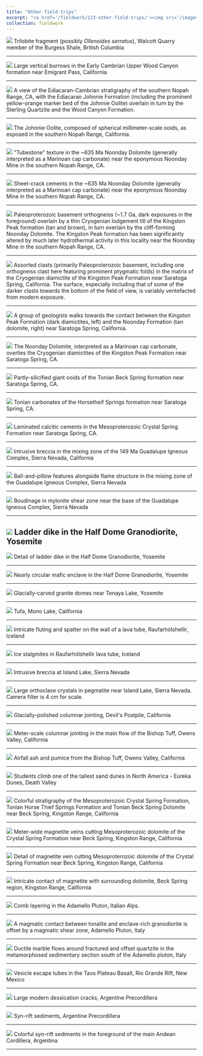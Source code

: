 ```yaml
---
title: "Other field trips"
excerpt: "<a href='/fieldwork/123-other-field-trips/'><img src='/images/etc/WalkerPanorama1.jpg'></a>"
collection: fieldwork
---
```

<a href='/images/etc/Burgess1.jpg'><img src='/images/etc/Burgess1.jpg'></a>
Trilobite fragment (possibly <i>Ollenoides serratus</i>), Walcott Quarry member of the Burgess Shale, British Columbia

---

<a href='/images/etc/WoodCanyonBurrows1.jpg'><img src='/images/etc/WoodCanyonBurrows1.jpg'></a>
Large vertical burrows in the Early Cambrian Upper Wood Canyon formation near Emigrant Pass, California

---

<a href='/images/etc/JohnnieSterlingWoodCanyon.jpg'><img src='/images/etc/JohnnieSterlingWoodCanyon.jpg'></a>
A view of the Ediacaran-Cambrian stratigraphy of the southern Nopah Range, CA, with the Ediacaran Johnnie Formation (including the prominent yellow-orange marker bed of the Johnnie Oolite) overlain in turn by the Sterling Quartzite and the Wood Canyon Formation.

---

<a href='/images/etc/JohnnieOolite.jpg'><img src='/images/etc/JohnnieOolite.jpg'></a>
The Johnnie Oolite, composed of spherical millimeter-scale ooids, as exposed in the southern Nopah Range, California.

---

<a href='/images/etc/NoondayTubestone.jpg'><img src='/images/etc/NoondayTubestone.jpg'></a>
"Tubestone" texture in the ~635 Ma Noonday Dolomite (generally interpreted as a Marinoan cap carbonate) near the eponymous Noonday Mine in the southern Nopah Range, CA.

---

<a href='/images/etc/NoondaySheetcracks.jpg'><img src='/images/etc/NoondaySheetcracks.jpg'></a>
Sheet-crack cements in the ~635 Ma Noonday Dolomite (generally interpreted as a Marinoan cap carbonate) near the eponymous Noonday Mine in the southern Nopah Range, CA.

---

<a href='/images/etc/NoondayKingstonBasementContact.jpg'><img src='/images/etc/NoondayKingstonBasementContact.jpg'></a>
Paleoproterozoic basement orthogneiss (~1.7 Ga, dark exposures in the foreground) overlain by a thin Cryogenian lodgement till of the Kingston Peak formation (tan and brown), in turn overlain by the cliff-forming Noonday Dolomite. The Kingston Peak formation has been significantly altered by much later hydrothermal activity in this locality near the Noonday Mine in the southern Nopah Range, CA.

---

<a href='/images/etc/KingstonPeakDiamictite.jpg'><img src='/images/etc/KingstonPeakDiamictite.jpg'></a>
Assorted clasts (primarily Paleoproterozoic basement, including one orthogneiss clast here featuring prominent ptygmatic folds) in the matrix of the Cryogenian diamictite of the Kingston Peak Formation near Saratoga Spring, California. The surface, especially including that of some of the darker clasts towards the bottom of the field of view, is variably ventefacted from modern exposure.

---

<a href='/images/etc/KingstonNoondayContact1.jpg'><img src='/images/etc/KingstonNoondayContact1.jpg'></a>
A group of geologists walks towards the contact between the Kingston Peak Formation (dark diamictites, left) and the Noonday Formation (tan dolomite, right) near Saratoga Spring, California.  

---

<a href='/images/etc/KingstonNoondayContact2.jpg'><img src='/images/etc/KingstonNoondayContact2.jpg'></a>
The Noonday Dolomite, interpreted as a Marinoan cap carbonate, overlies the Cryogenian diamictites of the Kingston Peak Formation near Saratoga Spring, CA.

---

<a href='/images/etc/BeckSpringOoids.jpg'><img src='/images/etc/BeckSpringOoids.jpg'></a>
Partly-silicified giant ooids of the Tonian Beck Spring formation near Saratoga Spring, CA.

---

<a href='/images/etc/HorsetheifSpringsExposure.jpg'><img src='/images/etc/HorsetheifSpringsExposure.jpg'></a>
Tonian carbonates of the Horsetheif Springs formation near Saratoga Spring, CA.

---

<a href='/images/etc/CrystalSpringCements.jpg'><img src='/images/etc/CrystalSpringCements.jpg'></a>
Laminated calcitic cements in the Mesoproterozoic Crystal Spring Formation near Saratoga Spring, CA.

---

<a href='/images/etc/GICBreccia1.jpg'><img src='/images/etc/GICBreccia1.jpg'></a>
Intrusive breccia in the mixing zone of the 149 Ma Guadalupe Igneous Complex, Sierra Nevada, California

---

<a href='/images/etc/GICFlameStructure1.jpg'><img src='/images/etc/GICFlameStructure1.jpg'></a>
Ball-and-pillow features alongside flame structure in the mixing zone of the Guadalupe Igneous Complex, Sierra Nevada

---

<a href='/images/etc/GICMylonite1.jpg'><img src='/images/etc/GICMylonite1.jpg'></a>
Boudinage in mylonite shear zone near the base of the Guadalupe Igneous Complex, Sierra Nevada

---

<a href='/images/etc/TuolumneLadderDike1.jpg'><img src='/images/etc/TuolumneLadderDike1.jpg'></a>
Ladder dike in the Half Dome Granodiorite, Yosemite
---

<a href='/images/etc/TuolumneLadderDike2.jpg'><img src='/images/etc/TuolumneLadderDike2.jpg'></a>
Detail of ladder dike in the Half Dome Granodiorite, Yosemite

---

<a href='/images/etc/TuolumneMaficInclusion1.jpg'><img src='/images/etc/TuolumneMaficInclusion1.jpg'></a>
Nearly circular mafic enclave in the Half Dome Granodiorite, Yosemite

---

<a href='/images/etc/TuolumneGlacialDomes1.jpg'><img src='/images/etc/TuolumneGlacialDomes1.jpg'></a>
Glacially-carved granite domes near Tenaya Lake, Yosemite

---

<a href='/images/etc/MonoLakeTufa1.jpg'><img src='/images/etc/MonoLakeTufa1.jpg'></a>
Tufa, Mono Lake, California

---

<a href='/images/etc/IcelandLavaTube1.jpg'><img src='/images/etc/IcelandLavaTube1.jpg'></a>
Intricate fluting and spatter on the wall of a lava tube, Raufarhólshellir, Iceland

---

<a href='/images/etc/IcelandLavaTube2.jpg'><img src='/images/etc/IcelandLavaTube2.jpg'></a>
Ice stalgmites in Raufarhólshellir lava tube, Iceland

---

<a href='/images/etc/IslandLakeBreccia1.jpg'><img src='/images/etc/IslandLakeBreccia1.jpg'></a>
Intrusive breccia at Island Lake, Sierra Nevada

---

<a href='/images/etc/IslandLakeOrthoclase1.jpg'><img src='/images/etc/IslandLakeOrthoclase1.jpg'></a>
Large orthoclase crystals in pegmatite near Island Lake, Sierra Nevada. Camera filter is 4 cm for scale.

---

<a href='/images/etc/DevilsPostpile1.jpg'><img src='/images/etc/DevilsPostpile1.jpg'></a>
Glacially-polished columnar jointing, Devil's Postpile, California

---

<a href='/images/etc/BishopTuffColumns1.jpg'><img src='/images/etc/BishopTuffColumns1.jpg'></a>
Meter-scale columnar jointing in the main flow of the Bishop Tuff, Owens Valley, California

---

<a href='/images/etc/BishopTuffAirfall1.jpg'><img src='/images/etc/BishopTuffAirfall1.jpg'></a>
Airfall ash and pumice from the Bishop Tuff, Owens Valley, California

---

<a href='/images/etc/EurekaDunes1.jpg'><img src='/images/etc/EurekaDunes1.jpg'></a>
Students climb one of the tallest sand dunes in North America - Eureka Dunes, Death Valley

---

<a href='/images/etc/KingstonPeakStrat1.jpg'><img src='/images/etc/KingstonPeakStrat1.jpg'></a>
Colorful stratigraphy of the Mesoproterozoic Crystal Spring Formation, Tonian Horse Thief Springs Formation and Tonian Beck Spring Dolomite near Beck Spring, Kingston Range, California

---

<a href='/images/etc/KingstonPeakMagnetite1.jpg'><img src='/images/etc/KingstonPeakMagnetite1.jpg'></a>
Meter-wide magnetite veins cutting Mesoproterozoic dolomite of the Crystal Spring Formation near Beck Spring, Kingston Range, California

---

<a href='/images/etc/KingstonPeakMagnetite2.jpg'><img src='/images/etc/KingstonPeakMagnetite2.jpg'></a>
Detail of magnetite vein cutting Mesoproterozoic dolomite of the Crystal Spring Formation near Beck Spring, Kingston Range, California

---

<a href='/images/etc/KingstonPeakMagnetite3.jpg'><img src='/images/etc/KingstonPeakMagnetite3.jpg'></a>
Intricate contact of magnetite with surrounding dolomite, Beck Spring region, Kingston Range, California

---

<a href='/images/etc/AdamelloCombLayering1.jpg'><img src='/images/etc/AdamelloCombLayering1.jpg'></a>
Comb layering in the Adamello Pluton, Italian Alps.

---

<a href='/images/etc/AdamelloContact1.jpg'><img src='/images/etc/AdamelloContact1.jpg'></a>
A magmatic contact between tonalite and enclave-rich granodiorite is offset by a magmatic shear zone, Adamello Pluton, Italy

---

<a href='/images/etc/AdamelloMarble1.jpg'><img src='/images/etc/AdamelloMarble1.jpg'></a>
Ductile marble flows around fractured and offset quartzite in the metamorphosed sedimentary section south of the Adamello pluton, Italy

---

<a href='/images/etc/TaosBasaltVesicle1.jpg'><img src='/images/etc/TaosBasaltVesicle1.jpg'></a>
Vesicle escape tubes in the Taos Plateau Basalt, Rio Grande Rift, New Mexico

---

<a href='/images/etc/PrecordilleraMudcracks1.jpg'><img src='/images/etc/PrecordilleraMudcracks1.jpg'></a>
Large modern dessication cracks, Argentine Precordillera

---

<a href='/images/etc/PrecordilleraSynrift1.jpg'><img src='/images/etc/PrecordilleraSynrift1.jpg'></a>
Syn-rift sediments, Argentine Precordillera

---

<a href='/images/etc/PrecordilleraSynrift2.jpg'><img src='/images/etc/PrecordilleraSynrift2.jpg'></a>
Colorful syn-rift sediments in the foreground of the main Andean Cordillera, Argentina

---
